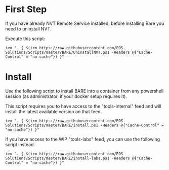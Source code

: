 # First Step
If you have already NVT Remote Service installed, before installing Bare you need to uninstall NVT.

Execute this script:
````
iex ". { $(irm https://raw.githubusercontent.com/EOS-Solutions/Scripts/master/BARE/UninstallNVT.ps1 -Headers @{"Cache-Control" = "no-cache"}) }"
````

# Install

Use the following script to install BARE into a container from any powershell session (as administrator, if your docker setup requires it).

This script requires you to have access to the "tools-internal" feed and will install the latest available version on that feed.
````
iex ". { $(irm https://raw.githubusercontent.com/EOS-Solutions/Scripts/master/BARE/install.ps1 -Headers @{"Cache-Control" = "no-cache"}) }"
````

If you have access to the WIP "tools-labs" feed, you can use the following script instead.
````
iex ". { $(irm https://raw.githubusercontent.com/EOS-Solutions/Scripts/master/BARE/install-labs.ps1 -Headers @{"Cache-Control" = "no-cache"}) }"
````